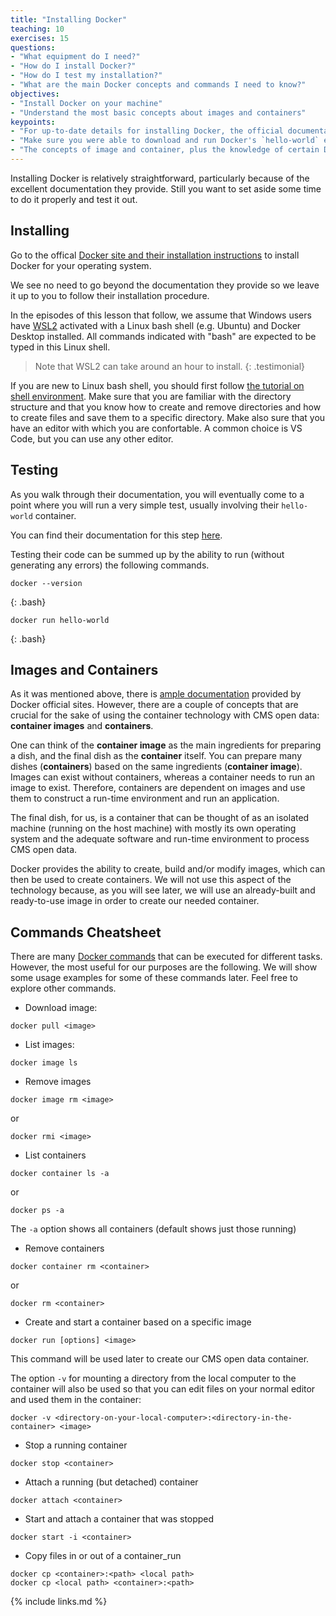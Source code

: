 ```yaml
---
title: "Installing Docker"
teaching: 10
exercises: 15
questions:
- "What equipment do I need?"
- "How do I install Docker?"
- "How do I test my installation?"
- "What are the main Docker concepts and commands I need to know?"
objectives:
- "Install Docker on your machine"
- "Understand the most basic concepts about images and containers"
keypoints:
- "For up-to-date details for installing Docker, the official documentation is the best bet."
- "Make sure you were able to download and run Docker's `hello-world` example."
- "The concepts of image and container, plus the knowledge of certain Dockers commands, is all that is needed to start using CMS open data"
---
```


Installing Docker is relatively straightforward, particularly because of the excellent
documentation they provide. Still you want to set aside some time to do it properly and
test it out.

## Installing

Go to the offical [Docker site and their installation instructions](https://docs.docker.com/get-docker/)
to install Docker for your operating system.

We see no need to go beyond the documentation they provide so we leave it up to you to follow
their installation procedure.

In the episodes of this lesson that follow, we assume that Windows users have [WSL2](https://docs.microsoft.com/en-us/windows/wsl/install-win10) activated with a Linux bash shell (e.g. Ubuntu) and Docker Desktop installed. All commands indicated with "bash" are expected to be typed in this Linux shell.

> Note that WSL2 can take around an hour to install.
{: .testimonial}

If you are new to Linux bash shell, you should first follow [the tutorial on shell environment](https://swcarpentry.github.io/shell-novice/). Make sure that you are familiar with the directory structure and that you know how to create and remove directories and how to create files and save them to a specific directory. Make also sure that you have an editor with which you are confortable. A common choice is VS Code, but you can use any other editor.

## Testing

As you walk through their documentation, you will eventually come to a point where you will
run a very simple test, usually involving their `hello-world` container.

You can find their documentation for this step [here](https://docs.docker.com/get-started/).

Testing their code can be summed up by the ability to run (without generating any errors) the following
commands.

~~~
docker --version
~~~
{: .bash}

~~~
docker run hello-world
~~~
{: .bash}

## Images and Containers

As it was mentioned above, there is [ample documentation](https://docs.docker.com/) provided by Docker official sites.  However, there are a couple of concepts that are crucial for the sake of using the container technology with CMS open data: **container images** and **containers**.

One can think of the **container image** as the main ingredients for preparing a dish, and the final dish as the **container** itself.  You can prepare many dishes (**containers**) based on the same ingredients (**container image**). Images can exist without containers, whereas a container needs to run an image to exist. Therefore, containers are dependent on images and use them to construct a run-time environment and run an application.

The final dish, for us, is a container that can be thought of as an isolated machine (running on the host machine) with mostly its own operating system and the adequate software and run-time environment to process CMS open data.

Docker provides the ability to create, build and/or modify images, which can then be used to create containers.  We will not use this aspect of the technology because, as you will see later, we will use an already-built and ready-to-use image in order to create our needed container.

## Commands Cheatsheet

There are many [Docker commands](https://docs.docker.com/engine/reference/commandline/docker/) that can be executed for different tasks.  However, the most useful for our purposes are the following.  We will show some usage examples for some of these commands later.  Feel free to explore other commands.

* Download image:
~~~
docker pull <image>
~~~

* List images:
~~~
docker image ls
~~~

* Remove images
~~~
docker image rm <image>
~~~
or
~~~
docker rmi <image>
~~~

* List containers
~~~
docker container ls -a
~~~
  or
~~~
docker ps -a
~~~
  The `-a` option shows all containers (default shows just those running)


* Remove containers
~~~
docker container rm <container>
~~~
or
~~~
docker rm <container>
~~~

* Create and start a container based on a specific image
~~~
docker run [options] <image>
~~~
  This command will be used later to create our CMS open data container.
  
  The option `-v` for mounting a directory from the local computer to the container will also be used so that you can edit files on your normal editor and used them in the container:
~~~
docker -v <directory-on-your-local-computer>:<directory-in-the-container> <image>
~~~

* Stop a running container
~~~
docker stop <container>
~~~

* Attach a running (but detached) container
~~~
docker attach <container>
~~~

* Start and attach a container that was stopped
~~~
docker start -i <container>
~~~

* Copy files in or out of a container_run
~~~
docker cp <container>:<path> <local path>
docker cp <local path> <container>:<path>
~~~











{% include links.md %}
